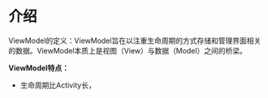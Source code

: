 # 介绍
ViewModel的定义：ViewModel旨在以注重生命周期的方式存储和管理界面相关的数据。ViewModel本质上是视图（View）与数据（Model）之间的桥梁。

**ViewModel特点：**
- 生命周期比Activity长，
